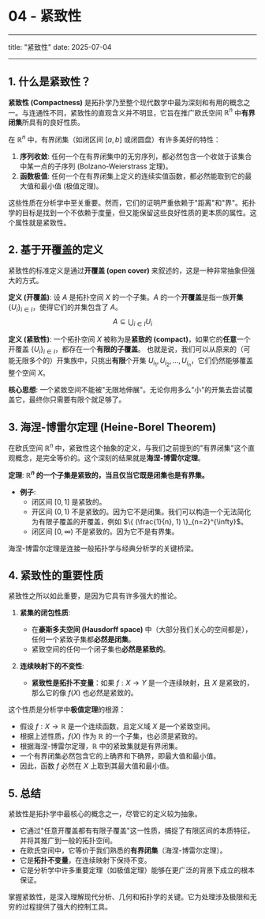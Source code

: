 # 04 - 紧致性

---

title: "紧致性"
date: 2025-07-04

---

## 1. 什么是紧致性？

**紧致性 (Compactness)** 是拓扑学乃至整个现代数学中最为深刻和有用的概念之一。与连通性不同，紧致性的直观含义并不明显，它旨在推广欧氏空间 $\mathbb{R}^n$ 中**有界闭集**所具有的良好性质。

在 $\mathbb{R}^n$ 中，有界闭集（如闭区间 $[a,b]$ 或闭圆盘）有许多美好的特性：

1. **序列收敛**: 任何一个在有界闭集中的无穷序列，都必然包含一个收敛于该集合中某一点的子序列 (Bolzano-Weierstrass 定理)。
2. **函数极值**: 任何一个在有界闭集上定义的连续实值函数，都必然能取到它的最大值和最小值 (极值定理)。

这些性质在分析学中至关重要。然而，它们的证明严重依赖于"距离"和"界"。拓扑学的目标是找到一个不依赖于度量，但又能保留这些良好性质的更本质的属性。这个属性就是紧致性。

## 2. 基于开覆盖的定义

紧致性的标准定义是通过**开覆盖 (open cover)** 来叙述的，这是一种非常抽象但强大的方式。

**定义 (开覆盖)**:
设 $A$ 是拓扑空间 $X$ 的一个子集。$A$ 的一个**开覆盖**是指一族**开集** $\{U_i\}_{i \in I}$，使得它们的并集包含了 $A$。
$$ A \subseteq \bigcup_{i \in I} U_i $$

**定义 (紧致性)**:
一个拓扑空间 $X$ 被称为是**紧致的 (compact)**，如果它的**任意**一个开覆盖 $\{U_i\}_{i \in I}$，都存在一个**有限的子覆盖**。
也就是说，我们可以从原来的（可能无限多个的）开集族中，只挑出**有限**个开集 $U_{i_1}, U_{i_2}, \dots, U_{i_n}$，它们仍然能够覆盖整个空间 $X$。

**核心思想**: 一个紧致空间不能被"无限地伸展"。无论你用多么"小"的开集去尝试覆盖它，最终你只需要有限个就足够了。

## 3. 海涅-博雷尔定理 (Heine-Borel Theorem)

在欧氏空间 $\mathbb{R}^n$ 中，紧致性这个抽象的定义，与我们之前提到的"有界闭集"这个直观概念，是完全等价的。这个深刻的结果就是**海涅-博雷尔定理**。

**定理**: **$\mathbb{R}^n$ 的一个子集是紧致的，当且仅当它既是闭集也是有界集。**

- **例子**:
  - 闭区间 $[0, 1]$ 是紧致的。
  - 开区间 $(0, 1)$ 不是紧致的。因为它不是闭集。我们可以构造一个无法简化为有限子覆盖的开覆盖，例如 $\{ (\frac{1}{n}, 1) \}_{n=2}^{\infty}$。
  - 闭区间 $[0, \infty)$ 不是紧致的。因为它不是有界集。

海涅-博雷尔定理是连接一般拓扑学与经典分析学的关键桥梁。

## 4. 紧致性的重要性质

紧致性之所以如此重要，是因为它具有许多强大的推论。

1. **紧集的闭包性质**:
    - 在**豪斯多夫空间 (Hausdorff space)** 中（大部分我们关心的空间都是），任何一个紧致子集都**必然是闭集**。
    - 紧致空间的任何一个闭子集也**必然是紧致的**。

2. **连续映射下的不变性**:
    - **紧致性是拓扑不变量**：如果 $f: X \to Y$ 是一个连续映射，且 $X$ 是紧致的，那么它的像 $f(X)$ 也必然是紧致的。

这个性质是分析学中**极值定理**的根源：

- 假设 $f: X \to \mathbb{R}$ 是一个连续函数，且定义域 $X$ 是一个紧致空间。
- 根据上述性质，$f(X)$ 作为 $\mathbb{R}$ 的一个子集，也必须是紧致的。
- 根据海涅-博雷尔定理，$\mathbb{R}$ 中的紧致集就是有界闭集。
- 一个有界闭集必然包含它的上确界和下确界，即最大值和最小值。
- 因此，函数 $f$ 必然在 $X$ 上取到其最大值和最小值。

## 5. 总结

紧致性是拓扑学中最核心的概念之一，尽管它的定义较为抽象。

- 它通过"任意开覆盖都有有限子覆盖"这一性质，捕捉了有限区间的本质特征，并将其推广到一般的拓扑空间。
- 在欧氏空间中，它等价于我们熟悉的**有界闭集**（海涅-博雷尔定理）。
- 它是**拓扑不变量**，在连续映射下保持不变。
- 它是分析学中许多重要定理（如极值定理）能够在更广泛的背景下成立的根本保证。

掌握紧致性，是深入理解现代分析、几何和拓扑学的关键。它为处理涉及极限和无穷的过程提供了强大的控制工具。

